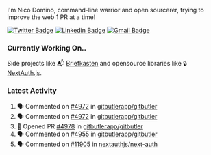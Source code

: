 
I'm Nico Domino, command-line warrior and open sourcerer, trying to improve the web 1 PR at a time!

[![Twitter Badge](https://img.shields.io/badge/-@ndom91-1ca0f1?style=flat-square&labelColor=1ca0f1&logo=twitter&logoColor=white&link=https://twitter.com/ndom91)](https://twitter.com/ndom91) [![Linkedin Badge](https://img.shields.io/badge/-ndom91-blue?style=flat-square&logo=Linkedin&logoColor=white&link=https://www.linkedin.com/in/ndom91/)](https://www.linkedin.com/in/ndom91/) [![Gmail Badge](https://img.shields.io/badge/-yo@ndo.dev-c14438?style=flat-square&logo=mail.ru&logoColor=white&link=mailto:yo@ndo.dev)](mailto:yo@ndo.dev)

### Currently Working On..

Side projects like 📬 [Briefkasten](https://briefkastenhq.com) and opensource libraries like 🔒 [NextAuth.js](https://github.com/nextauthjs/next-auth).

<!--START_SECTION_PROFILE_VIEWS:readme-info-->
<!--END_SECTION_PROFILE_VIEWS:readme-info-->

<!--START_SECTION_DAILY_COMMIT:readme-info-->
<!--END_SECTION_DAILY_COMMIT:readme-info-->

<!--START_SECTION_WEEKLY_COMMIT:readme-info-->
<!--END_SECTION_WEEKLY_COMMIT:readme-info-->

### Latest Activity

<!--START_SECTION:activity-->
1. 🗣 Commented on [#4972](https://github.com/gitbutlerapp/gitbutler/pull/4972#issuecomment-2379534160) in [gitbutlerapp/gitbutler](https://github.com/gitbutlerapp/gitbutler)
2. 🗣 Commented on [#4972](https://github.com/gitbutlerapp/gitbutler/pull/4972#issuecomment-2375548528) in [gitbutlerapp/gitbutler](https://github.com/gitbutlerapp/gitbutler)
3. 💪 Opened PR [#4978](https://github.com/gitbutlerapp/gitbutler/pull/4978) in [gitbutlerapp/gitbutler](https://github.com/gitbutlerapp/gitbutler)
4. 🗣 Commented on [#4955](https://github.com/gitbutlerapp/gitbutler/issues/4955#issuecomment-2373721580) in [gitbutlerapp/gitbutler](https://github.com/gitbutlerapp/gitbutler)
5. 🗣 Commented on [#11905](https://github.com/nextauthjs/next-auth/pull/11905#issuecomment-2373713574) in [nextauthjs/next-auth](https://github.com/nextauthjs/next-auth)
<!--END_SECTION:activity-->
